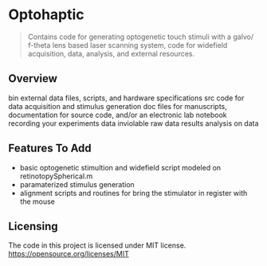 

# Optohaptic
> Contains code for generating optogenetic touch stimuli with a galvo/ f-theta lens based laser scanning system, code for widefield acquisition, data, analysis, and external resources.



## Overview

bin  		external data files, scripts, and hardware specifications
src 		code for data acquisition and stimulus generation
doc		 	files for manuscripts, documentation for source code, and/or an electronic lab notebook recording your experiments
data		inviolable raw data
results 	analysis on data


## Features To Add

- basic optogenetic stimultion and widefield script modeled on retinotopySpherical.m
- paramaterized stimulus generation
- alignment scripts and routines for bring the stimulator in register with the mouse





## Licensing

The code in this project is licensed under MIT license. https://opensource.org/licenses/MIT

